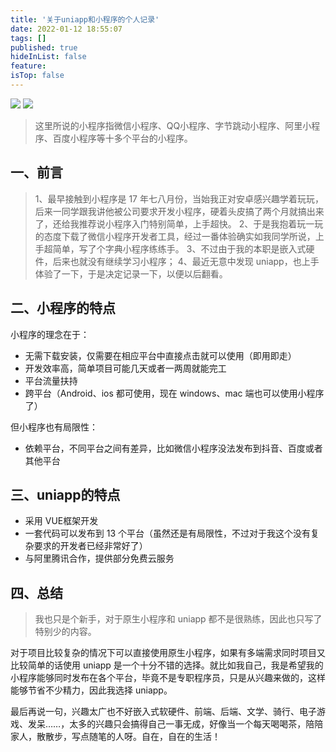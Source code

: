 ```yaml
---
title: '关于uniapp和小程序的个人记录'
date: 2022-01-12 18:55:07
tags: []
published: true
hideInList: false
feature: 
isTop: false
---
```


![](https://img.shields.io/badge/-zyn--yiwp-critical)    ![](https://img.shields.io/badge/-%E7%94%9F%E6%B4%BB%E8%AE%B0%E5%BD%95-orange)

> 这里所说的小程序指微信小程序、QQ小程序、字节跳动小程序、阿里小程序、百度小程序等十多个平台的小程序。

## **一、前言**
> 1、最早接触到小程序是 17 年七八月份，当始我正对安卓感兴趣学着玩玩，后来一同学跟我讲他被公司要求开发小程序，硬着头皮搞了两个月就搞出来了，还给我推荐说小程序入门特别简单，上手超快。
> 2、于是我抱着玩一玩的态度下载了微信小程序开发者工具，经过一番体验确实如我同学所说，上手超简单，写了个字典小程序练练手。
> 3、不过由于我的本职是嵌入式硬件，后来也就没有继续学习小程序；
> 4、最近无意中发现 uniapp，也上手体验了一下，于是决定记录一下，以便以后翻看。


## **二、小程序的特点**

小程序的理念在于：
- 无需下载安装，仅需要在相应平台中直接点击就可以使用（即用即走）
- 开发效率高，简单项目可能几天或者一两周就能完工
- 平台流量扶持
- 跨平台（Android、ios 都可使用，现在 windows、mac 端也可以使用小程序了）

但小程序也有局限性：
- 依赖平台，不同平台之间有差异，比如微信小程序没法发布到抖音、百度或者其他平台

## **三、uniapp的特点**
- 采用 VUE框架开发
- 一套代码可以发布到 13 个平台（虽然还是有局限性，不过对于我这个没有复杂要求的开发者已经非常好了）
- 与阿里腾讯合作，提供部分免费云服务


## 四、总结

> 我也只是个新手，对于原生小程序和 uniapp 都不是很熟练，因此也只写了特别少的内容。

对于项目比较复杂的情况下可以直接使用原生小程序，如果有多端需求同时项目又比较简单的话使用 uniapp 是一个十分不错的选择。就比如我自己，我是希望我的小程序能够同时发布在各个平台，毕竟不是专职程序员，只是从兴趣来做的，这样能够节省不少精力，因此我选择 uniapp。

最后再说一句，兴趣太广也不好嵌入式软硬件、前端、后端、文学、骑行、电子游戏、发呆……，太多的兴趣只会搞得自己一事无成，好像当一个每天喝喝茶，陪陪家人，散散步，写点随笔的人呀。自在，自在的生活！


